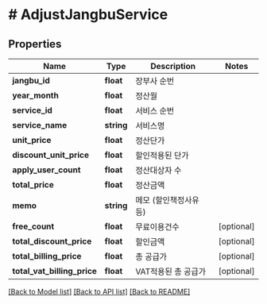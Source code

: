 # # AdjustJangbuService

## Properties

Name | Type | Description | Notes
------------ | ------------- | ------------- | -------------
**jangbu_id** | **float** | 장부사 순번 |
**year_month** | **float** | 정산월 |
**service_id** | **float** | 서비스 순번 |
**service_name** | **string** | 서비스명 |
**unit_price** | **float** | 정산단가 |
**discount_unit_price** | **float** | 할인적용된 단가 |
**apply_user_count** | **float** | 정산대상자 수 |
**total_price** | **float** | 정산금액 |
**memo** | **string** | 메모 (할인책정사유 등) |
**free_count** | **float** | 무료이용건수 | [optional]
**total_discount_price** | **float** | 할인금액 | [optional]
**total_billing_price** | **float** | 총 공급가 | [optional]
**total_vat_billing_price** | **float** | VAT적용된 총 공급가 | [optional]

[[Back to Model list]](../../README.md#models) [[Back to API list]](../../README.md#endpoints) [[Back to README]](../../README.md)
